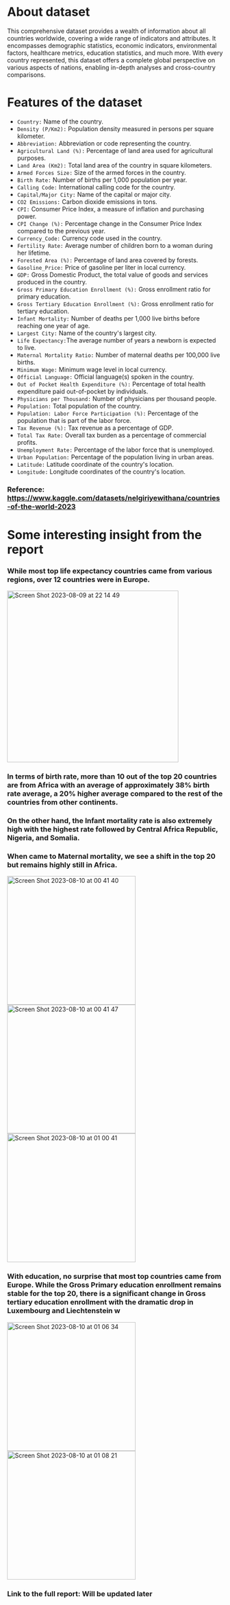 # About dataset
This comprehensive dataset provides a wealth of information about all countries worldwide, covering a wide range of indicators and attributes. It encompasses demographic statistics, economic indicators, environmental factors, healthcare metrics, education statistics, and much more. With every country represented, this dataset offers a complete global perspective on various aspects of nations, enabling in-depth analyses and cross-country comparisons.
# Features of the dataset
- ```Country:``` Name of the country.
- ```Density (P/Km2):``` Population density measured in persons per square kilometer.<br>
- ```Abbreviation:``` Abbreviation or code representing the country.<br>
- ```Agricultural Land (%):``` Percentage of land area used for agricultural purposes.<br>
- ```Land Area (Km2):``` Total land area of the country in square kilometers.<br>
- ```Armed Forces Size:``` Size of the armed forces in the country.<br>
- ```Birth Rate:``` Number of births per 1,000 population per year.<br>
- ```Calling Code:``` International calling code for the country.<br>
- ```Capital/Major City:``` Name of the capital or major city.<br>
- ```CO2 Emissions:``` Carbon dioxide emissions in tons.<br>
- ```CPI:``` Consumer Price Index, a measure of inflation and purchasing power.<br>
- ```CPI Change (%):``` Percentage change in the Consumer Price Index compared to the previous year.<br>
- ```Currency_Code:``` Currency code used in the country.<br>
- ```Fertility Rate:``` Average number of children born to a woman during her lifetime.<br>
- ```Forested Area (%):``` Percentage of land area covered by forests.<br>
- ```Gasoline_Price:``` Price of gasoline per liter in local currency.<br>
- ```GDP:``` Gross Domestic Product, the total value of goods and services produced in the country.<br>
- ```Gross Primary Education Enrollment (%):``` Gross enrollment ratio for primary education.<br>
- ```Gross Tertiary Education Enrollment (%):``` Gross enrollment ratio for tertiary education.<br>
- ```Infant Mortality:``` Number of deaths per 1,000 live births before reaching one year of age.<br>
- ```Largest City:``` Name of the country's largest city.<br>
- ```Life Expectancy:```The average number of years a newborn is expected to live.<br>
- ```Maternal Mortality Ratio:``` Number of maternal deaths per 100,000 live births.<br>
- ```Minimum Wage:``` Minimum wage level in local currency.<br>
- ```Official Language:``` Official language(s) spoken in the country.<br>
- ```Out of Pocket Health Expenditure (%):``` Percentage of total health expenditure paid out-of-pocket by individuals.<br>
- ```Physicians per Thousand:``` Number of physicians per thousand people.<br>
- ```Population:``` Total population of the country.<br>
- ```Population: Labor Force Participation (%):``` Percentage of the population that is part of the labor force.<br>
- ```Tax Revenue (%):``` Tax revenue as a percentage of GDP.<br>
- ```Total Tax Rate:``` Overall tax burden as a percentage of commercial profits.<br>
- ```Unemployment Rate:``` Percentage of the labor force that is unemployed.<br>
- ```Urban Population:``` Percentage of the population living in urban areas.<br>
- ```Latitude:``` Latitude coordinate of the country's location.<br>
- ```Longitude:``` Longitude coordinates of the country's location.<br>
### Reference: https://www.kaggle.com/datasets/nelgiriyewithana/countries-of-the-world-2023
# Some interesting insight from the report
### While most top life expectancy countries came from various regions, over 12 countries were in Europe.
<p>
<img width="400" alt="Screen Shot 2023-08-09 at 22 14 49" src="https://github.com/huynhhoachung/Country_Statistics_EDA/assets/65808912/3d5043df-db30-43f4-821f-0a907a419274">
</p>

### In terms of birth rate, more than 10 out of the top 20 countries are from Africa with an average of approximately 38% birth rate average, a 20% higher average compared to the rest of the countries from other continents.
### On the other hand, the Infant mortality rate is also extremely high with the highest rate followed by Central Africa Republic, Nigeria, and Somalia.
### When came to Maternal mortality, we see a shift in the top 20 but remains highly still in Africa.
<p>
<img width="300" alt="Screen Shot 2023-08-10 at 00 41 40" src="https://github.com/huynhhoachung/Country_Statistics_EDA/assets/65808912/fe5d293a-26fb-4475-9681-89a4374e4650"><img width="300" alt="Screen Shot 2023-08-10 at 00 41 47" src="https://github.com/huynhhoachung/Country_Statistics_EDA/assets/65808912/4222f8aa-a53b-44c1-afb1-4b89562c347f"><img width="300" alt="Screen Shot 2023-08-10 at 01 00 41" src="https://github.com/huynhhoachung/Country_Statistics_EDA/assets/65808912/bdc7594a-989a-41e1-b5cd-e41201945746">
</p>

### With education, no surprise that most top countries came from Europe. While the Gross Primary education enrollment remains stable for the top 20, there is a significant change in Gross tertiary education enrollment with the dramatic drop in Luxembourg and Liechtenstein w
<p><img width="300" alt="Screen Shot 2023-08-10 at 01 06 34" src="https://github.com/huynhhoachung/Country_Statistics_EDA/assets/65808912/c4027d7b-0f86-4302-a111-8787b762ece3"><img width="300" alt="Screen Shot 2023-08-10 at 01 08 21" src="https://github.com/huynhhoachung/Country_Statistics_EDA/assets/65808912/a23370b0-5465-4299-87da-0ca8a4002ab8">
</p>

### Link to the full report: Will be updated later

